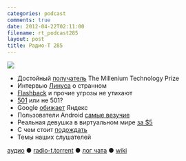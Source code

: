 ```yaml
---
categories: podcast
comments: true
date: 2012-04-22T02:11:00
filename: rt_podcast285
layout: post
title: Радио-Т 285
---
```


![](https://radio-t.com/images/radio-t/rt285.jpeg)


- Достойный [получатель](http://www.zdnet.com/blog/open-source/linus-torvalds-wins-the-tech-equivalent-of-a-nobel-prize-the-millennium-technology-prize/1) The Millenium Technology Prize
- Интервью [Линуса](http://techcrunch.com/2012/04/19/an-interview-with-millenium-technology-prize-finalist-linus-torvalds/) о странном
- [Flashback](http://arstechnica.com/apple/news/2012/04/flashback-infectionhthttp://www.blogger.com/img/blank.giftp://www.blogger.com/img/blank.gifs-not-waning-after-all-650000-macs-still-hijacked.ars) и прочие угрозы не утихают
- [501](http://adit.io/posts/2012-04-18-http://www.blogger.comhttp://www.blogger.com/img/blank.gif/img/blank.gifI_guess_Im_not_a_501_Developer.html) или не 501?
- Google [обижает](http://www.guardian.co.uk/technology/2012/apr/19/google-rivals-russian-search-engine) Яндекс
- Пользователи Android [самые везучие](http://www.bgr.com/2012/02/01/android-users-are-more-likely-to-have-sex-on-the-first-date-study-finds/)
- Реальная девушка в виртуальном мире [за $5](http://gizmodo.com/5903760/how-to-buy-a-facebook-girlfriend-for-5)
- С чем стоит [подождать](http://gizmodo.com/5903704/dont-buy-this-stuff-right-now)
- Темы наших слушателей

[аудио](http://cdn.radio-t.com/rt_podcast285.mp3) ● [radio-t.torrent](http://cdn.radio-t.com/torrents/rt_podcast285.mp3.torrent) ● [лог чата](http://chat.radio-t.com/logs/radio-t-285.html) ● [wiki](http://wiki.radio-t.com/%D0%92%D1%8B%D0%BF%D1%83%D1%81%D0%BA_285)<audio src="http://cdn.radio-t.com/rt_podcast285.mp3" preload="none"></audio>
